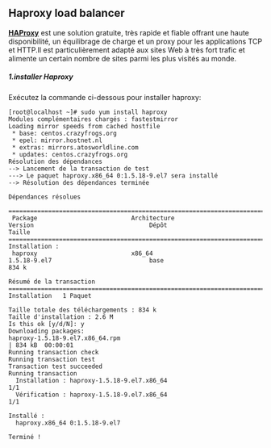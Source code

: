 ## Haproxy load balancer

[**HAProxy**](http://www.haproxy.org/) est une solution gratuite, très rapide et fiable offrant une haute disponibilité, un équilibrage de charge et un proxy pour les applications TCP et HTTP.Il est particulièrement adapté aux sites Web à très fort trafic et alimente un certain nombre de sites parmi les plus visités au monde.

##### 1.**installer Haproxy**

Exécutez la commande ci-dessous pour installer haproxy:

```
[root@localhost ~]# sudo yum install haproxy
Modules complémentaires chargés : fastestmirror
Loading mirror speeds from cached hostfile
 * base: centos.crazyfrogs.org
 * epel: mirror.hostnet.nl
 * extras: mirrors.atosworldline.com
 * updates: centos.crazyfrogs.org
Résolution des dépendances
--> Lancement de la transaction de test
---> Le paquet haproxy.x86_64 0:1.5.18-9.el7 sera installé
--> Résolution des dépendances terminée

Dépendances résolues

=============================================================================================================================================
 Package                          Architecture                    Version                                Dépôt                         Taille
=============================================================================================================================================
Installation :
 haproxy                          x86_64                          1.5.18-9.el7                           base                          834 k

Résumé de la transaction
=============================================================================================================================================
Installation   1 Paquet

Taille totale des téléchargements : 834 k
Taille d'installation : 2.6 M
Is this ok [y/d/N]: y
Downloading packages:
haproxy-1.5.18-9.el7.x86_64.rpm                                                                                       | 834 kB  00:00:01
Running transaction check
Running transaction test
Transaction test succeeded
Running transaction
  Installation : haproxy-1.5.18-9.el7.x86_64                                                                                             1/1
  Vérification : haproxy-1.5.18-9.el7.x86_64                                                                                             1/1

Installé :
  haproxy.x86_64 0:1.5.18-9.el7

Terminé !
```



